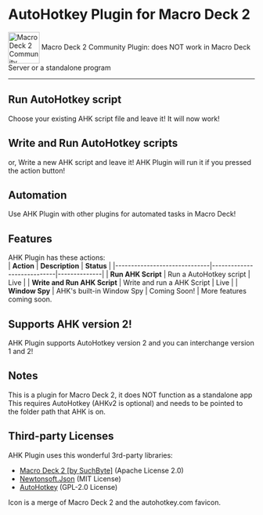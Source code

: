 # AutoHotkey Plugin for Macro Deck 2
<img alt="Macro Deck 2 Community Plugin" height="64px" align="center" href="https://macrodeck.org" src="https://macrodeck.org/images/macro_deck_2_community_plugin.png"/>
Macro Deck 2 Community Plugin: does NOT work in Macro Deck Server or a standalone program

***

## Run AutoHotkey script
Choose your existing AHK script file and leave it! It will now work!

## Write and Run AutoHotkey scripts
or, Write a new AHK script and leave it! AHK Plugin will run it if you pressed the action button!

## Automation
Use AHK Plugin with other plugins for automated tasks in Macro Deck!

## Features
AHK Plugin has these actions:   
| **Action**                   | **Description**            | **Status**   |
|------------------------------|----------------------------|--------------|
| **Run AHK Script**           | Run a AutoHotkey script    | Live         |
| **Write and Run AHK Script** | Write and run a AHK Script | Live         |
| **Window Spy**               | AHK's built-in Window Spy  | Coming Soon! |
More features coming soon.

## Supports AHK version 2!
AHK Plugin supports AutoHotkey version 2 and you can interchange version 1 and 2!

## Notes
This is a plugin for Macro Deck 2, it does NOT function as a standalone app  
This requires AutoHotkey (AHKv2 is optional) and needs to be pointed to the folder path that AHK is on.

## Third-party Licenses
AHK Plugin uses this wonderful 3rd-party libraries:   
- [Macro Deck 2 [by SuchByte]](https://macrodeck.org/) (Apache License 2.0)   
- [Newtonsoft.Json](https://www.newtonsoft.com/json) (MIT License)
- [AutoHotkey](https://autohotkey.com) (GPL-2.0 License)

Icon is a merge of Macro Deck 2 and the autohotkey.com favicon.
